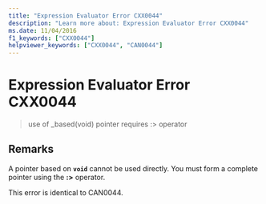 ```yaml
---
title: "Expression Evaluator Error CXX0044"
description: "Learn more about: Expression Evaluator Error CXX0044"
ms.date: 11/04/2016
f1_keywords: ["CXX0044"]
helpviewer_keywords: ["CXX0044", "CAN0044"]
---
```

# Expression Evaluator Error CXX0044

> use of _based(void) pointer requires :> operator

## Remarks

A pointer based on **`void`** cannot be used directly. You must form a complete pointer using the **:>** operator.

This error is identical to CAN0044.
